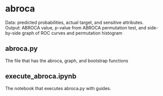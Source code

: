 # abroca
Data: predicted probabilities, actual target, and sensitive attributes.\
Output: ABROCA value, p-value from ABROCA permutation test, and side-by-side graph of ROC curves and permutation histogram

## abroca.py
The file that has the abroca, graph, and bootstrap functions

## execute_abroca.ipynb
The notebook that executes abroca.py with guides.
